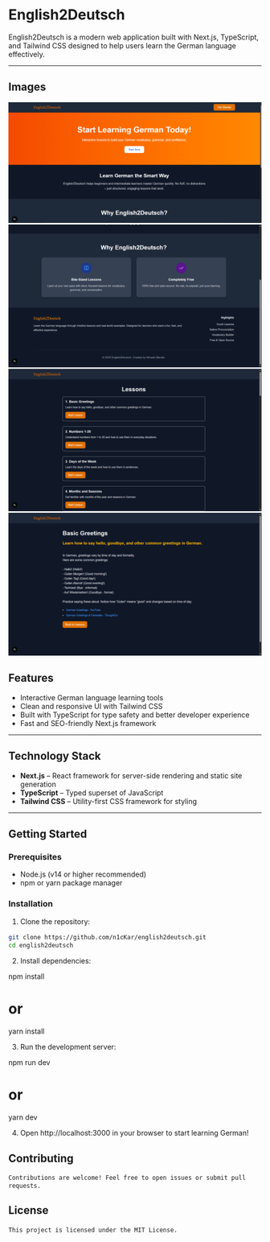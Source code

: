 # English2Deutsch

English2Deutsch is a modern web application built with Next.js, TypeScript, and Tailwind CSS designed to help users learn the German language effectively.

---

## Images

![1](./app_pics/1.png)
![2](./app_pics/2.png)
![3](./app_pics/3.png)
![4](./app_pics/4.png)

## Features

- Interactive German language learning tools
- Clean and responsive UI with Tailwind CSS
- Built with TypeScript for type safety and better developer experience
- Fast and SEO-friendly Next.js framework

---

## Technology Stack

- **Next.js** – React framework for server-side rendering and static site generation
- **TypeScript** – Typed superset of JavaScript
- **Tailwind CSS** – Utility-first CSS framework for styling

---

## Getting Started

### Prerequisites

- Node.js (v14 or higher recommended)
- npm or yarn package manager

### Installation

1. Clone the repository:

```bash
git clone https://github.com/n1cKar/english2deutsch.git
cd english2deutsch
```

2. Install dependencies:

npm install
# or
yarn install

3. Run the development server:

npm run dev
# or
yarn dev

4. Open http://localhost:3000 in your browser to start learning German!


## Contributing

    Contributions are welcome! Feel free to open issues or submit pull requests.

## License
    
    This project is licensed under the MIT License.
